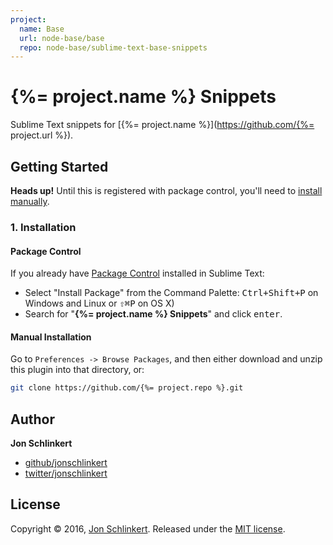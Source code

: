 ```yaml
---
project:
  name: Base
  url: node-base/base
  repo: node-base/sublime-text-base-snippets
---
```

# {%= project.name %} Snippets

Sublime Text snippets for [{%= project.name %}](https://github.com/{%= project.url %}).

## Getting Started

**Heads up!** Until this is registered with package control, you'll need to [install manually](#manual-installation).

### 1. Installation

#### Package Control

If you already have [Package Control](http://wbond.net/sublime_packages/package_control/) installed in Sublime Text:

* Select "Install Package" from the Command Palette: <kbd>Ctrl+Shift+P</kbd> on Windows and Linux or <kbd>⇧⌘P</kbd> on OS X)
* Search for "**{%= project.name %} Snippets**" and click <kbd>enter</kbd>.


#### Manual Installation

Go to `Preferences -> Browse Packages`, and then either download and unzip this plugin into that directory, or:

``` bash
git clone https://github.com/{%= project.repo %}.git
```

## Author

**Jon Schlinkert**

* [github/jonschlinkert](https://github.com/jonschlinkert)
* [twitter/jonschlinkert](http://twitter.com/jonschlinkert)

## License

Copyright © 2016, [Jon Schlinkert](https://github.com/jonschlinkert).
Released under the [MIT license](LICENSE).
